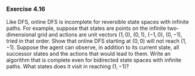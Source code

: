 ### Exercise 4.16
Like DFS, online DFS is incomplete for reversible state spaces with
infinite paths. For example, suppose that states are points on the
infinite two-dimensional grid and actions are unit vectors $(1,0)$,
$(0,1)$, $(-1,0)$, $(0,-1)$, tried in that order. Show that online DFS
starting at $(0,0)$ will not reach $(1,-1)$. Suppose the agent can
observe, in addition to its current state, all successor states and the
actions that would lead to them. Write an algorithm that is complete
even for bidirected state spaces with infinite paths. What states does
it visit in reaching $(1,-1)$?
